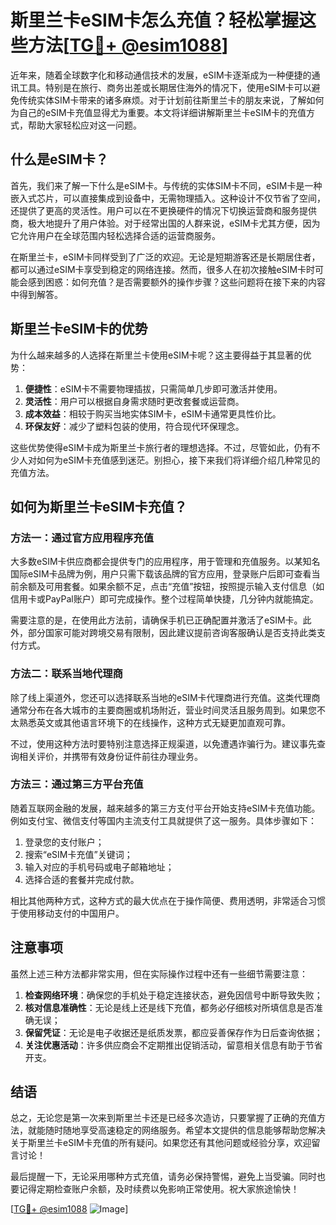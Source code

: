 # 斯里兰卡eSIM卡怎么充值？轻松掌握这些方法[[TG💪+ @esim1088](https://t.me/s/esim1088)]

近年来，随着全球数字化和移动通信技术的发展，eSIM卡逐渐成为一种便捷的通讯工具。特别是在旅行、商务出差或长期居住海外的情况下，使用eSIM卡可以避免传统实体SIM卡带来的诸多麻烦。对于计划前往斯里兰卡的朋友来说，了解如何为自己的eSIM卡充值显得尤为重要。本文将详细讲解斯里兰卡eSIM卡的充值方式，帮助大家轻松应对这一问题。

## 什么是eSIM卡？

首先，我们来了解一下什么是eSIM卡。与传统的实体SIM卡不同，eSIM卡是一种嵌入式芯片，可以直接集成到设备中，无需物理插入。这种设计不仅节省了空间，还提供了更高的灵活性。用户可以在不更换硬件的情况下切换运营商和服务提供商，极大地提升了用户体验。对于经常出国的人群来说，eSIM卡尤其方便，因为它允许用户在全球范围内轻松选择合适的运营商服务。

在斯里兰卡，eSIM卡同样受到了广泛的欢迎。无论是短期游客还是长期居住者，都可以通过eSIM卡享受到稳定的网络连接。然而，很多人在初次接触eSIM卡时可能会感到困惑：如何充值？是否需要额外的操作步骤？这些问题将在接下来的内容中得到解答。

## 斯里兰卡eSIM卡的优势

为什么越来越多的人选择在斯里兰卡使用eSIM卡呢？这主要得益于其显著的优势：

1. **便捷性**：eSIM卡不需要物理插拔，只需简单几步即可激活并使用。
2. **灵活性**：用户可以根据自身需求随时更改套餐或运营商。
3. **成本效益**：相较于购买当地实体SIM卡，eSIM卡通常更具性价比。
4. **环保友好**：减少了塑料包装的使用，符合现代环保理念。

这些优势使得eSIM卡成为斯里兰卡旅行者的理想选择。不过，尽管如此，仍有不少人对如何为eSIM卡充值感到迷茫。别担心，接下来我们将详细介绍几种常见的充值方法。

## 如何为斯里兰卡eSIM卡充值？

### 方法一：通过官方应用程序充值

大多数eSIM卡供应商都会提供专门的应用程序，用于管理和充值服务。以某知名国际eSIM卡品牌为例，用户只需下载该品牌的官方应用，登录账户后即可查看当前余额及可用套餐。如果余额不足，点击“充值”按钮，按照提示输入支付信息（如信用卡或PayPal账户）即可完成操作。整个过程简单快捷，几分钟内就能搞定。

需要注意的是，在使用此方法前，请确保手机已正确配置并激活了eSIM卡。此外，部分国家可能对跨境交易有限制，因此建议提前咨询客服确认是否支持此类支付方式。

### 方法二：联系当地代理商

除了线上渠道外，您还可以选择联系当地的eSIM卡代理商进行充值。这类代理商通常分布在各大城市的主要商圈或机场附近，营业时间灵活且服务周到。如果您不太熟悉英文或其他语言环境下的在线操作，这种方式无疑更加直观可靠。

不过，使用这种方法时要特别注意选择正规渠道，以免遭遇诈骗行为。建议事先查询相关评价，并携带有效身份证件前往办理业务。

### 方法三：通过第三方平台充值

随着互联网金融的发展，越来越多的第三方支付平台开始支持eSIM卡充值功能。例如支付宝、微信支付等国内主流支付工具就提供了这一服务。具体步骤如下：

1. 登录您的支付账户；
2. 搜索“eSIM卡充值”关键词；
3. 输入对应的手机号码或电子邮箱地址；
4. 选择合适的套餐并完成付款。

相比其他两种方式，这种方式的最大优点在于操作简便、费用透明，非常适合习惯于使用移动支付的中国用户。

## 注意事项

虽然上述三种方法都非常实用，但在实际操作过程中还有一些细节需要注意：

1. **检查网络环境**：确保您的手机处于稳定连接状态，避免因信号中断导致失败；
2. **核对信息准确性**：无论是线上还是线下充值，都务必仔细核对所填信息是否准确无误；
3. **保留凭证**：无论是电子收据还是纸质发票，都应妥善保存作为日后查询依据；
4. **关注优惠活动**：许多供应商会不定期推出促销活动，留意相关信息有助于节省开支。

## 结语

总之，无论您是第一次来到斯里兰卡还是已经多次造访，只要掌握了正确的充值方法，就能随时随地享受高速稳定的网络服务。希望本文提供的信息能够帮助您解决关于斯里兰卡eSIM卡充值的所有疑问。如果您还有其他问题或经验分享，欢迎留言讨论！

最后提醒一下，无论采用哪种方式充值，请务必保持警惕，避免上当受骗。同时也要记得定期检查账户余额，及时续费以免影响正常使用。祝大家旅途愉快！

[[TG💪+ @esim1088](https://t.me/s/esim1088) ![Image](https://i.postimg.cc/4NQfJmqS/Snipaste-2025-05-13-00-14-12.png)]